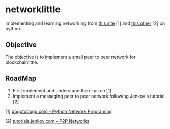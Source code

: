 # networklittle

Implementing and learning networking from [this site](http://www.bogotobogo.com/python/python_network_programming_server_client.php) [1] and [this other](http://tutorials.jenkov.com/p2p/index.html) [2] on python.




## Objective

The objective is to implement a small peer to peer network for blockchainlittle.



## RoadMap

1. First implement and understand the clips on [1]
2. Implement a messaging peer to peer network following Jenkov's tutorial [2]



[1] [bogotobogo.com - Python Network Programing](http://www.bogotobogo.com/python/python_network_programming_server_client.php)

[2] [tutorials.jenkov.com - P2P Networks](http://tutorials.jenkov.com/p2p/index.html)